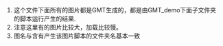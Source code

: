 1. 这个文件下面所有的图片都是GMT生成的，都是由GMT\_demo下面子文件夹的脚本运行产生的结果.
2. 注意这里有的图片比较大，加载比较慢。
3. 图名与含有产生该图片脚本的文件夹名基本一致
